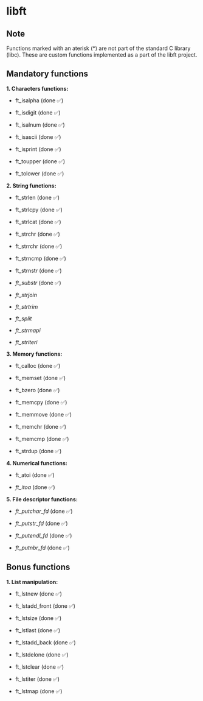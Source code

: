 # libft

## Note

Functions marked with an aterisk (*) are not part of the standard C library (libc). These are custom functions implemented as a part of the libft project.

## Mandatory functions

**1. Characters functions:**

- ft_isalpha (done ✅)

- ft_isdigit (done ✅)

- ft_isalnum (done ✅)

- ft_isascii (done ✅)

- ft_isprint (done ✅)

- ft_toupper (done ✅)

- ft_tolower (done ✅)

**2. String functions:**

- ft_strlen (done ✅)

- ft_strlcpy (done ✅)

- ft_strlcat (done ✅)

- ft_strchr (done ✅)

- ft_strrchr (done ✅)

- ft_strncmp (done ✅)

- ft_strnstr (done ✅)

- *ft_substr* (done ✅)

- *ft_strjoin*

- *ft_strtrim*

- *ft_split*

- *ft_strmapi*

- *ft_striteri*

**3. Memory functions:**

- ft_calloc (done ✅)

- ft_memset (done ✅)

- ft_bzero (done ✅)

- ft_memcpy (done ✅)

- ft_memmove (done ✅)

- ft_memchr (done ✅)

- ft_memcmp (done ✅)

- ft_strdup (done ✅)

**4. Numerical functions:**

- ft_atoi (done ✅)

- *ft_itoa* (done ✅)

**5. File descriptor functions:**

- *ft_putchar_fd* (done ✅)

- *ft_putstr_fd* (done ✅)

- *ft_putendl_fd* (done ✅)

- *ft_putnbr_fd* (done ✅)

## Bonus functions

**1. List manipulation:**

- ft_lstnew (done ✅)

- ft_lstadd_front (done ✅)

- ft_lstsize (done ✅)

- ft_lstlast (done ✅)

- ft_lstadd_back (done ✅)

- ft_lstdelone (done ✅)

- ft_lstclear (done ✅)

- ft_lstiter (done ✅)

- ft_lstmap (done ✅)
